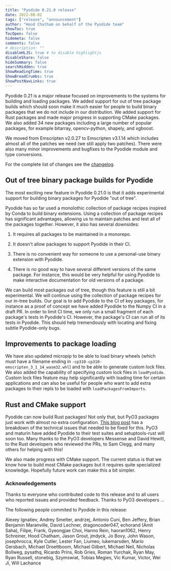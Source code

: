 ```yaml
---
title: "Pyodide 0.21.0 release"
date: 2022-08-02
tags: ["release", "announcement"]
author: "Hood Chatham on behalf of the Pyodide team"
showToc: true
TocOpen: false
hidemeta: false
comments: false
# description: ""
disableHLJS: true # to disable highlightjs
disableShare: false
hideSummary: false
searchHidden: true
ShowReadingTime: true
ShowBreadCrumbs: true
ShowPostNavLinks: true
---
```


Pyodide 0.21 is a major release focused on improvements to the systems for
building and loading packages. We added support for out of tree package builds
which should soon make it much easier for people to build binary packages that
we do not include in our distribution. We added support for Rust packages and
made major progress in supporting CMake packages. We also added 34 new packages
including a large number of popular packages, for example bitarray,
opencv-python, shapely, and xgboost.

We moved from Emscripten v2.0.27 to Emscripten v3.1.14 which includes almost all
of the patches we need (we still apply two patches). There were also many minor
improvements and bugfixes to the Pyodide module and type conversions.



For the complete list of changes see the
[changelog](https://pyodide.org/en/stable/project/changelog.html#version-0-21-0).

## Out of tree binary package builds for Pyodide

The most exciting new feature in Pyodide 0.21.0 is that it adds experimental
support for building binary packages for Pyodide "out of tree".

Pyodide has so far used a monolothic collection of package recipes inspired by
Conda to build binary extensions. Using a collection of package recipes has
significant advantages, allowing us to maintain patches and test all of the
packages together. However, it also has several downsides:

1. It requires all packages to be maintained in a monorepo.

2. It doesn't allow packages to support Pyodide in their CI.

3. There is no convenient way for someone to use a personal-use binary extension
   with Pyodide.

4. There is no good way to have several different versions of the same package.
   For instance, this would be very helpful for using Pyodide to make
   interactive documentation for old versions of a package.

We can build most packages out of tree, though this feature is still a bit
experimental. We will continue using the collection of package recipes for our
in-tree builds. Our goal is to add Pyodide to the CI of key packages, for
instance as a proof of concept we have added Pyodide to the Numpy CI in a draft
PR. In order to limit CI time, we only run a small fragment of each package's
tests in Pyodide's CI. However, the package's CI can run all of its tests in
Pyodide. This should help tremendously with locating and fixing subtle
Pyodide-only bugs.

## Improvements to package loading

We have also updated micropip
to be able to load binary wheels (which must have a filename ending in `-cp310-cp310-emscripten_3_1_14_wasm32.whl`) and to be able to generate custom lock files.
We also added the capability of specifying custom lock files in `loadPyodide`.
Custom lock files feature may help significantly with loading time for certain
applications and can also be useful for people who want to add extra packages to
their repls to be loaded with `loadPackagesFromImports`.

## Rust and CMake support

Pyodide can now build Rust packages! Not only that, but PyO3 packages just work
with almost no extra configuration. [This blog
post](https://blog.pyodide.org/posts/rust-pyo3-support-in-pyodide/) has a
breakdown of the technical issues that needed to be fixed for this. PyO3 and
maturin have added Pyodide to their test suites and setuptools-rust will soon
too. Many thanks to the PyO3 developers Messense and David Hewitt, to the Rust
developers who reviewed the PRs, to Sam Clegg, and many others for helping with
this!

We also made progress with CMake support. The current status is that we know how
to build most CMake packages but it requires quite specialized knowledge.
Hopefully future work can make this a bit simpler.


### Acknowledgements

Thanks to everyone who contributed code to this release and to all users who
reported issues and provided feedback. Thanks to PyO3 developers ...

The following people commited to Pyodide in this release:

Alexey Ignatiev, Andrey Smelter, andrzej, Antonio Cuni, Ben Jeffery, Brian
Benjamin Maranville, David Lechner, dragoncoder047, echorand (Amit Saha),
Filipe, Frank, Gyeongjae Choi, Hanno Rein, haoran1062, Henry Schreiner, Hood
Chatham, Jason Grout, jmdyck, Jo Bovy, John Wason, josephrocca, Kyle Cutler,
Lester Fan, Liumeo, lukemarsden, Mario Gersbach, Michael Droettboom, Michael
Gilbert, Michael Neil, Nicholas Bollweg, pysathq, Ricardo Prins, Rob Gries,
Roman Yurchak, Ryan May, Ryan Russell, stonebig, Szymswiat, Tobias Megies, Vic
Kumar, Victor, Wei Ji, Will Lachance
